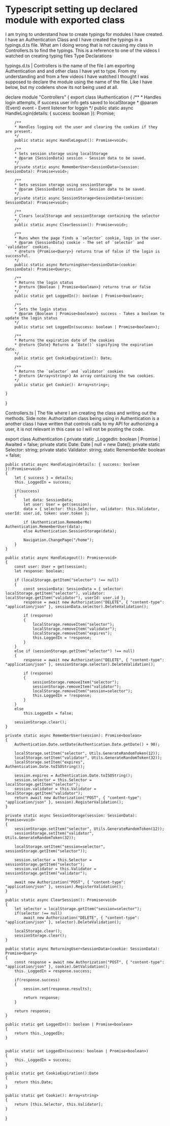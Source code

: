 
# Typescript setting up declared module with exported class

I am trying to understand how to create typings for modules I have created. I have an Authentication Class and I have created the typings in a typings.d.ts file. What am I doing wrong that is not causing my class in Controllers.ts to find the typings.
This is a reference to one of the videos I watched on creating typing files Type Declarations

typings.d.ts | Controllers is the name of the file I am exporting Authentication and and other class I have yet to type. From my understanding and from a few videos I have watched I thought I was supposed to declare the module using the name of the file. Like I have below, but my codelens show its not being used at all.

declare module "Controllers"
{
     export class IAuthentication
    {
        /**
        * Handles login attempts, if success user info gets saved to localStorage
        * @param {Event<any>} event - Event listener for loggin
        */
        public static async HandleLogin(details: { success: boolean }): Promise<void>;

        /**
        * Handles logging out the user and clearing the cookies if they are present.
        */
        public static async HandleLogout(): Promise<void>;

        /**
        * Sets session storage using localStorage
        * @param {SessionData} session - Session data to be saved.
        */
        private static async RememberUser<SessionData>(session: SessionData): Promise<void>;

        /**
        * Sets session storage using sessionStorage
        * @param {SessionData} session - Session data to be saved.
        */
        private static async SessionStorage<SessionData>(session: SessionData): Promise<void>;

        /**
        * Clears localStorage and sessionStorage containing the selector
        */
        public static async ClearSession(): Promise<void>;

        /**
        * Runs when the page finds a `selector` cookie, logs in the user.
        * @param {SessionData} cookie - The set of `selector` and `validator` cookies.
        * @return {Promise<Query>} returns true of false if the login is successful. 
        */
        public static async ReturningUser<SessionData>(cookie: SessionData): Promise<Query>;

        /**
        * Returns the login status
        * @return {Boolean | Promise<boolean>} returns true or false
        */
        public static get LoggedIn(): boolean | Promise<boolean>;

        /**
        * Sets the login status
        * @param {Boolean | Promise<boolean>} success - Takes a boolean to update the login status
        */
        public static set LoggedIn(success: boolean | Promise<boolean>);

        /**
        * Returns the expiration date of the cookies
        * @return {Date} Returns a `Date()` signifying the expiration date.
        */
        public static get CookieExpiration(): Date;

        /**
        * Returns the `selector` and `validator` cookies
        * @return {Array<string>} An array containing the two cookies.
        */
        public static get Cookie(): Array<string>;

    }
}


Controllers.ts | The file where I am creating the class and writing out the methods.
Side note: Authorization class being using in Authentication is a another class I have written that controls calls to my API for authorizing a user, it is not relevant in this case so I will not be posting the code.

export class Authentication
{
    private static _LoggedIn: boolean | Promise<boolean> | Awaited<boolean> = false;
    private static Date: Date | null = new Date();
    private static Selector: string;
    private static Validator: string;
    static RememberMe: boolean = false;

    public static async HandleLogin(details: { success: boolean }):Promise<void>
    {
        let { success } = details;
        this._LoggedIn = success;
        
        if(success)
        {
            let data: SessionData;
            let user: User = get(session);
            data = { selector: this.Selector, validator: this.Validator, userId: user.id, token: user.token };

            if (Authentication.RememberMe) Authentication.RememberUser(data);
            else Authentication.SessionStorage(data);
            
            Navigation.ChangePage("/home");
        }
    }

    public static async HandleLogout(): Promise<void>
    {
        const user: User = get(session);
        let response: boolean;
        
        if (localStorage.getItem("selector") !== null)
        {
            const sessionData: SessionData = { selector: localStorage.getItem("selector"), validator: localStorage.getItem("validator"), userId: user.id };
            response = await new Authorization("DELETE", { "content-type": "application/json" }, sessionData.selector).DeleteValidation();

            if (response)
            {
                localStorage.removeItem("selector");
                localStorage.removeItem("validator");
                localStorage.removeItem("expires");
                this.LoggedIn = !response;
            }
        }
        else if (sessionStorage.getItem("selector") !== null)
        {
            response = await new Authorization("DELETE", { "content-type": "application/json" }, sessionStorage.selector).DeleteValidation();

            if (response)
            {
                sessionStorage.removeItem("selector");
                sessionStorage.removeItem("validator");
                localStorage.removeItem("session=selector");
                this.LoggedIn = !response;
            }
        }
        else
            this.LoggedIn = false;
        
        sessionStorage.clear();
    }

    private static async RememberUser(session): Promise<boolean>
    {
        Authentication.Date.setDate(Authentication.Date.getDate() + 90);

        localStorage.setItem("selector", Utils.GenerateRandomToken(12));
        localStorage.setItem("validator", Utils.GenerateRandomToken(32));
        localStorage.setItem("expires", Authentication.Date.toISOString());
        
        session.expires = Authentication.Date.toISOString();
        session.selector = this.Selector = localStorage.getItem("selector");
        session.validator = this.Validator = localStorage.getItem("validator");
        return await new Authorization("POST", { "content-type": "application/json" }, session).RegisterValidation();
    }

    private static async SessionStorage(session: SessionData): Promise<void>
    {
        sessionStorage.setItem("selector", Utils.GenerateRandomToken(12));
        sessionStorage.setItem("validator", Utils.GenerateRandomToken(32));
        
        localStorage.setItem("session=selector", sessionStorage.getItem("selector"));
        
        session.selector = this.Selector = sessionStorage.getItem("selector");
        session.validator = this.Validator = sessionStorage.getItem("validator");

        await new Authorization("POST", { "content-type": "application/json" }, session).RegisterValidation();
    }

    public static async ClearSession(): Promise<void>
    {
        let selector = localStorage.getItem("session=selector");
        if(selector !== null)
            await new Authorization("DELETE", { "content-type": "application/json" }, selector).DeleteValidation();
        
        localStorage.clear();
        sessionStorage.clear();
    }

    public static async ReturningUser<SessionData>(cookie: SessionData): Promise<Query>
    {
        const response = await new Authorization("POST", { "content-type": "application/json" }, cookie).GetValidation();
        this._LoggedIn = response.success;

        if(response.success)
        {
            session.set(response.results);
            
            return response;
        }

        return response;
    }

    public static get LoggedIn(): boolean | Promise<boolean>
    {
        return this._LoggedIn;
    }

    
    public static set LoggedIn(success: boolean | Promise<boolean>)
    {
        this._LoggedIn = success;
    }

    public static get CookieExpiration():Date
    {
        return this.Date;
    }

    public static get Cookie(): Array<string>
    {
        return [this.Selector, this.Validator];
    }
}


        